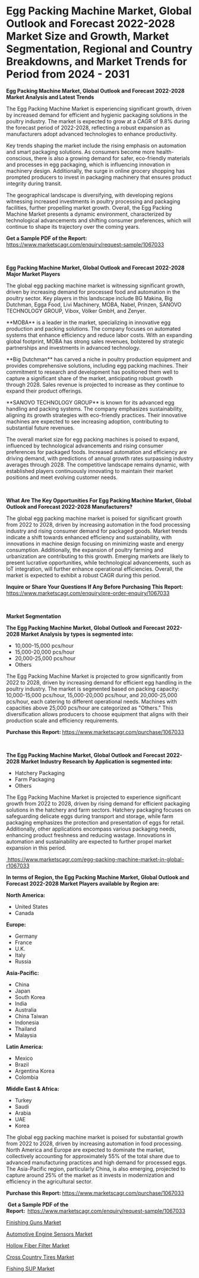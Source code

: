 <p><h1>Egg Packing Machine Market, Global Outlook and Forecast 2022-2028 Market Size and Growth, Market Segmentation, Regional and Country Breakdowns, and Market Trends for Period from 2024 -  2031</h1></p><p><strong>Egg Packing Machine Market, Global Outlook and Forecast 2022-2028 Market Analysis and Latest Trends</strong></p>
<p><p>The Egg Packing Machine Market is experiencing significant growth, driven by increased demand for efficient and hygienic packaging solutions in the poultry industry. The market is expected to grow at a CAGR of 9.8% during the forecast period of 2022-2028, reflecting a robust expansion as manufacturers adopt advanced technologies to enhance productivity. </p><p>Key trends shaping the market include the rising emphasis on automation and smart packaging solutions. As consumers become more health-conscious, there is also a growing demand for safer, eco-friendly materials and processes in egg packaging, which is influencing innovation in machinery design. Additionally, the surge in online grocery shopping has prompted producers to invest in packaging machinery that ensures product integrity during transit.</p><p>The geographical landscape is diversifying, with developing regions witnessing increased investments in poultry processing and packaging facilities, further propelling market growth. Overall, the Egg Packing Machine Market presents a dynamic environment, characterized by technological advancements and shifting consumer preferences, which will continue to shape its trajectory over the coming years.</p></p>
<p><strong>Get a Sample PDF of the Report:&nbsp;</strong> <a href="https://www.marketscagr.com/enquiry/request-sample/1067033">https://www.marketscagr.com/enquiry/request-sample/1067033</a></p>
<p>&nbsp;</p>
<p><strong>Egg Packing Machine Market, Global Outlook and Forecast 2022-2028 Major Market Players</strong></p>
<p><p>The global egg packing machine market is witnessing significant growth, driven by increasing demand for processed food and automation in the poultry sector. Key players in this landscape include BG Makina, Big Dutchman, Egga Food, Livi Machinery, MOBA, Nabel, Prinzen, SANOVO TECHNOLOGY GROUP, Vibox, Völker GmbH, and Zenyer.</p><p>**MOBA** is a leader in the market, specializing in innovative egg production and packing solutions. The company focuses on automated systems that enhance efficiency and reduce labor costs. With an expanding global footprint, MOBA has strong sales revenues, bolstered by strategic partnerships and investments in advanced technology.</p><p>**Big Dutchman** has carved a niche in poultry production equipment and provides comprehensive solutions, including egg packing machines. Their commitment to research and development has positioned them well to capture a significant share of the market, anticipating robust growth through 2028. Sales revenue is projected to increase as they continue to expand their product offerings.</p><p>**SANOVO TECHNOLOGY GROUP** is known for its advanced egg handling and packing systems. The company emphasizes sustainability, aligning its growth strategies with eco-friendly practices. Their innovative machines are expected to see increasing adoption, contributing to substantial future revenues.</p><p>The overall market size for egg packing machines is poised to expand, influenced by technological advancements and rising consumer preferences for packaged foods. Increased automation and efficiency are driving demand, with predictions of annual growth rates surpassing industry averages through 2028. The competitive landscape remains dynamic, with established players continuously innovating to maintain their market positions and meet evolving customer needs.</p></p>
<p>&nbsp;</p>
<p><strong>What Are The Key Opportunities For Egg Packing Machine Market, Global Outlook and Forecast 2022-2028 Manufacturers?</strong></p>
<p><p>The global egg packing machine market is poised for significant growth from 2022 to 2028, driven by increasing automation in the food processing industry and rising consumer demand for packaged goods. Market trends indicate a shift towards enhanced efficiency and sustainability, with innovations in machine design focusing on minimizing waste and energy consumption. Additionally, the expansion of poultry farming and urbanization are contributing to this growth. Emerging markets are likely to present lucrative opportunities, while technological advancements, such as IoT integration, will further enhance operational efficiencies. Overall, the market is expected to exhibit a robust CAGR during this period.</p></p>
<p><strong>Inquire or Share Your Questions If Any Before Purchasing This Report:</strong> <a href="https://www.marketscagr.com/enquiry/pre-order-enquiry/1067033">https://www.marketscagr.com/enquiry/pre-order-enquiry/1067033</a></p>
<p>&nbsp;</p>
<p><strong>Market Segmentation</strong></p>
<p><strong>The Egg Packing Machine Market, Global Outlook and Forecast 2022-2028 Market Analysis by types is segmented into:</strong></p>
<p><ul><li>10,000-15,000 pcs/hour</li><li>15,000-20,000 pcs/hour</li><li>20,000-25,000 pcs/hour</li><li>Others</li></ul></p>
<p><p>The Egg Packing Machine Market is projected to grow significantly from 2022 to 2028, driven by increasing demand for efficient egg handling in the poultry industry. The market is segmented based on packing capacity: 10,000-15,000 pcs/hour, 15,000-20,000 pcs/hour, and 20,000-25,000 pcs/hour, each catering to different operational needs. Machines with capacities above 25,000 pcs/hour are categorized as "Others." This diversification allows producers to choose equipment that aligns with their production scale and efficiency requirements.</p></p>
<p><strong>Purchase this Report:&nbsp;</strong><a href="https://www.marketscagr.com/purchase/1067033">https://www.marketscagr.com/purchase/1067033</a></p>
<p>&nbsp;</p>
<p><strong>The Egg Packing Machine Market, Global Outlook and Forecast 2022-2028 Market Industry Research by Application is segmented into:</strong></p>
<p><ul><li>Hatchery Packaging</li><li>Farm Packaging</li><li>Others</li></ul></p>
<p><p>The Egg Packing Machine Market is projected to experience significant growth from 2022 to 2028, driven by rising demand for efficient packaging solutions in the hatchery and farm sectors. Hatchery packaging focuses on safeguarding delicate eggs during transport and storage, while farm packaging emphasizes the protection and presentation of eggs for retail. Additionally, other applications encompass various packaging needs, enhancing product freshness and reducing wastage. Innovations in automation and sustainability are expected to further propel market expansion in this period.</p></p>
<p><a href="https://www.marketscagr.com/egg-packing-machine-market-in-global-r1067033">&nbsp;https://www.marketscagr.com/egg-packing-machine-market-in-global-r1067033</a></p>
<p><strong>In terms of Region, the Egg Packing Machine Market, Global Outlook and Forecast 2022-2028 Market Players available by Region are:</strong></p>
<p>
    <p> <strong> North America: </strong>
        <ul>
            <li>United States</li>
            <li>Canada</li>
        </ul>
        </p> 
    <p> <strong> Europe: </strong>
        <ul>
            <li>Germany</li>
            <li>France</li>
            <li>U.K.</li>
            <li>Italy</li>
            <li>Russia</li>
        </ul>
        </p> 
    <p> <strong> Asia-Pacific: </strong>
        <ul>
            <li>China</li>
            <li>Japan</li>
            <li>South Korea</li>
            <li>India</li>
            <li>Australia</li>
            <li>China Taiwan</li>
            <li>Indonesia</li>
            <li>Thailand</li>
            <li>Malaysia</li>
        </ul>
        </p> 
    <p> <strong> Latin America: </strong>
        <ul>
            <li>Mexico</li>
            <li>Brazil</li>
            <li>Argentina Korea</li>
            <li>Colombia</li>
        </ul>
        </p> 
    <p> <strong> Middle East & Africa: </strong>
        <ul>
            <li>Turkey</li>
            <li>Saudi</li>
            <li>Arabia</li>
            <li>UAE</li>
            <li>Korea</li>
        </ul>
    </p>
    </p>
<p><p>The global egg packing machine market is poised for substantial growth from 2022 to 2028, driven by increasing automation in food processing. North America and Europe are expected to dominate the market, collectively accounting for approximately 55% of the total share due to advanced manufacturing practices and high demand for processed eggs. The Asia-Pacific region, particularly China, is also emerging, projected to capture around 25% of the market as it invests in modernization and efficiency in the agricultural sector.</p></p>
<p><strong>Purchase this Report: </strong><a href="https://www.marketscagr.com/purchase/1067033">https://www.marketscagr.com/purchase/1067033</a></p>
<p>&nbsp;<strong>Get a Sample PDF of the Report:&nbsp;&nbsp;</strong><a href="https://www.marketscagr.com/enquiry/request-sample/1067033">https://www.marketscagr.com/enquiry/request-sample/1067033</a></p>
<p><strong></strong></p>
<p><p><a href="https://medium.com/@ransomohns1948/the-finishing-guns-market-industry-provides-a-comprehensive-and-current-analysis-of-the-sector-dc847078a272">Finishing Guns Market</a></p><p><a href="https://www.linkedin.com/pulse/charting-future-comprehensive-analysis-global-automotive-vf4ye?trackingId=KCvh1sJoRJ%2BbsrC3ATT%2Bvw%3D%3D">Automotive Engine Sensors Market</a></p><p><a href="https://issuu.com/reportprime-2/docs/hollow-fiber-filter-market-size-203_db8dd17095f163">Hollow Fiber Filter Market</a></p><p><a href="https://www.linkedin.com/pulse/cross-country-tires-market-revolution-2024-2031-trends-ax5re?trackingId=8ZHHQSdlSnCQ8bjsVAtdnw%3D%3D">Cross Country Tires Market</a></p><p><a href="https://medium.com/@jordymiller63/this-report-on-fishing-sup-market-is-a-comprehensive-analysis-of-market-shares-strategies-5cf7c84254c3">Fishing SUP Market</a></p></p>